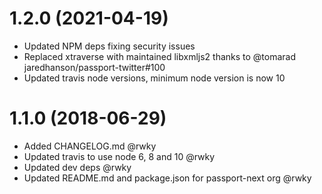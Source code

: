 # 1.2.0 (2021-04-19)

* Updated NPM deps fixing security issues
* Replaced xtraverse with maintained libxmljs2 thanks to @tomarad jaredhanson/passport-twitter#100
* Updated travis node versions, minimum node version is now 10

# 1.1.0 (2018-06-29)

* Added CHANGELOG.md @rwky
* Updated travis to use node 6, 8 and 10 @rwky
* Updated dev deps @rwky
* Updated README.md and package.json for passport-next org @rwky


